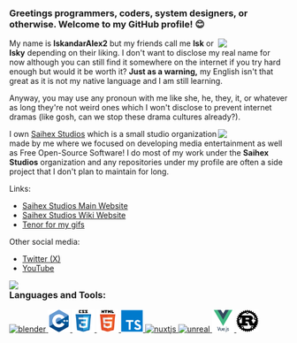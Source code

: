 ### Greetings programmers, coders, system designers, or otherwise. Welcome to my GitHub profile! 😊
<img align="right" width="126" src="https://avatars.githubusercontent.com/u/65650645">

My name is **IskandarAlex2** but my friends call me **Isk** or **Isky** depending on their liking. I don't want to disclose my real name for now although you can still find it somewhere on the internet if you try hard enough but would it be worth it? **Just as a warning,** my English isn't that great as it is not my native language and I am still learning.

Anyway, you may use any pronoun with me like she, he, they, it, or whatever as long they're not weird ones which I won't disclose to prevent internet dramas (like gosh, can we stop these drama cultures already?).

<img align="right" width="126" src="https://img.saihex.com/saihex.svg">

I own [Saihex Studios](https://github.com/Saihex) which is a small studio organization made by me where we focused on developing media entertainment as well as Free Open-Source Software! I do most of my work under the **Saihex Studios** organization and any repositories under my profile are often a side project that I don't plan to maintain for long.

Links:
- [Saihex Studios Main Website](https://www.saihex.com)
- [Saihex Studios Wiki Website](https://wiki.saihex.com)
- [Tenor for my gifs](https://tenor.com/users/iskandaralex2)

Other social media:
- [Twitter (X)](https://twitter.com/Alex2Iskandar)
- [YouTube](https://www.youtube.com/IskandarAlex2)

<img align="left" width="512" src="https://img.saihex.com/embed_pic.png?downscale=m">

<h3 align="left">Languages and Tools:</h3>
<p align="left"> 
  <a href="https://www.blender.org/" target="_blank" rel="noreferrer"> 
    <img src="https://download.blender.org/branding/community/blender_community_badge_white.svg" alt="blender" width="40" height="40"/> 
  </a> 
  
  <a href="https://www.w3schools.com/cpp/" target="_blank" rel="noreferrer"> 
    <img src="https://raw.githubusercontent.com/devicons/devicon/master/icons/cplusplus/cplusplus-original.svg" alt="cplusplus" width="40" height="40"/> 
  </a> 
  
  <a href="https://www.w3schools.com/css/" target="_blank" rel="noreferrer"> 
    <img src="https://raw.githubusercontent.com/devicons/devicon/master/icons/css3/css3-original-wordmark.svg" alt="css3" width="40" height="40"/> 
  </a> 
  
  <a href="https://www.w3.org/html/" target="_blank" rel="noreferrer"> 
    <img src="https://raw.githubusercontent.com/devicons/devicon/master/icons/html5/html5-original-wordmark.svg" alt="html5" width="40" height="40"/> 
  </a> 
  
  <a href="https://www.typescriptlang.org/" target="_blank" rel="noreferrer"> 
    <img src="https://github.com/devicons/devicon/blob/master/icons/typescript/typescript-original.svg" alt="javascript" width="40" height="40"/> 
  </a> 
  
  <a href="https://nuxt.com" target="_blank" rel="noreferrer"> 
    <img src="https://nuxt.com/assets/design-kit/icon-green.svg" alt="nuxtjs" width="40" height="40"/> 
  </a> 
  
  <a href="https://unrealengine.com/" target="_blank" rel="noreferrer"> 
    <img src="https://raw.githubusercontent.com/kenangundogan/fontisto/036b7eca71aab1bef8e6a0518f7329f13ed62f6b/icons/svg/brand/unreal-engine.svg" alt="unreal" width="40" height="40"/> 
  </a> 
  
  <a href="https://vuejs.org/" target="_blank" rel="noreferrer">
    <img src="https://raw.githubusercontent.com/devicons/devicon/master/icons/vuejs/vuejs-original-wordmark.svg" alt="vuejs" width="40" height="40"/> 
  </a> 

  <a href="https://www.rust-lang.org/" target="_blank" rel="noreferrer">
    <img src="https://raw.githubusercontent.com/devicons/devicon/6910f0503efdd315c8f9b858234310c06e04d9c0/icons/rust/rust-original.svg" alt="vuejs" width="40" height="40"/> 
  </a> 
</p>
